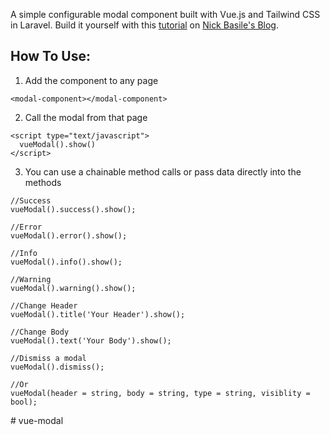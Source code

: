 A simple configurable modal component built with Vue.js and Tailwind CSS in Laravel. Build it yourself with this [tutorial](https://nick-basile.com/blog/post/build-a-customizable-vuejs-modal-with-tailwind-css) on [Nick Basile's Blog](https://nick-basile.com/blog).

## How To Use:

1. Add the component to any page
```
<modal-component></modal-component>
```

2. Call the modal from that page
```
<script type="text/javascript">
  vueModal().show()
</script>
```

3. You can use a chainable method calls or pass data directly into the methods
```
//Success
vueModal().success().show();

//Error
vueModal().error().show();

//Info
vueModal().info().show();

//Warning
vueModal().warning().show();

//Change Header
vueModal().title('Your Header').show();

//Change Body
vueModal().text('Your Body').show();

//Dismiss a modal
vueModal().dismiss();

//Or
vueModal(header = string, body = string, type = string, visiblity = bool);
```
#   v u e - m o d a l  
 